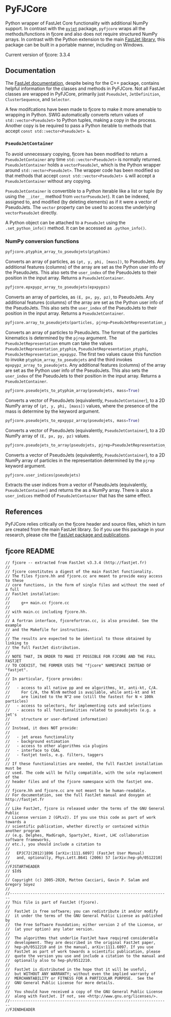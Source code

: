 # PyFJCore

Python wrapper of FastJet Core functionality with additional NumPy support. In contrast with the [`pyjet`](https://github.com/scikit-hep/pyjet) package, `pyfjcore` wraps all the methods/functions in fjcore and also does not require structured NumPy arrays. In contrast with the Python extension to the main [FastJet library](http://fastjet.fr), this package can be built in a portable manner, including on Windows.

Current version of fjcore: 3.3.4

## Documentation

The [FastJet documentation](http://fastjet.fr/repo/doxygen-3.3.4/), despite being for the C++ package, contains helpful information for the classes and methods in PyFJCore. Not all FastJet classes are wrapped in PyFJCore, primarily just `PseudoJet`, `JetDefinition`, `ClusterSequence`, and `Selector`.

A few modifcations have been made to fjcore to make it more amenable to wrapping in Python. SWIG automatically converts return values of `std::vector<PseudoJet>` to Python tuples, making a copy in the process. Another copy is be required to pass a Python iterable to methods that accept `const std::vector<PseudoJet> &`.

### `PseudoJetContainer`

To avoid unnecessary copying, fjcore has been modified to return a `PseudoJetContainer` any time `std::vector<PseudoJet>` is normally returned. `PseudoJetContainer` holds a `vectorPseudoJet`, which is the Python wrapper around `std::vector<PseudoJet>`. The wrapper code has been modified so that methods that accept `const std::vector<PseudoJet> &` will accept a `PseudoJetContainer` without any copying.

`PseudoJetContainer` is convertible to a Python iterable like a list or tuple (by using the `__iter__` method from `vectorPseudoJet`). It can be indexed, assigned to, and modified (by deleting elements) as if it were a vector of PseudoJets. The `vector` property can be used to access the underlying `vectorPseudoJet` directly.

A Python object can be attached to a `PseudoJet` using the `.set_python_info()` method. It can be accessed as `.python_info()`.

### NumPy conversion functions

```python
pyfjcore.ptyphim_array_to_pseudojets(ptyphims)
```

Converts an array of particles, as `(pt, y, phi, [mass])`, to PseudoJets. Any additional features (columns) of the array are set as the Python user info of the PseudoJets. This also sets the `user_index` of the PseudoJets to their position in the input array. Returns a `PseudoJetContainer`.

```python
pyfjcore.epxpypz_array_to_pseudojets(epxpypzs)
```

Converts an array of particles, as `(E, px, py, pz)`, to PseudoJets. Any additional features (columns) of the array are set as the Python user info of the PseudoJets. This also sets the `user_index` of the PseudoJets to their position in the input array. Returns a `PseudoJetContainer`.

```python
pyfjcore.array_to_pseudojets(particles, pjrep=PseudoJetRepresentation_ptyphim)
```

Converts an array of particles to PseudoJets. The format of the particles kinematics is determined by the `pjrep` argument. The `PseudoJetRepresentation` enum can take the values `PseudoJetRepresentation_ptyphim`, `PseudoJetRepresentation_ptyphi`, `PseudoJetRepresentation_epxpypz`. The first two values cause this function to invoke `ptyphim_array_to_pseudojets` and the third invokes `epxpypz_array_to_pseudojets`. Any additional features (columns) of the array are set as the Python user info of the PseudoJets. This also sets the `user_index` of the PseudoJets to their position in the input array. Returns a `PseudoJetContainer`.

```python
pyfjcore.pseudojets_to_ptyphim_array(pseudojets, mass=True)
```

Converts a vector of PseudoJets (equivalently, `PseudoJetContainer`), to a 2D NumPy array of `(pt, y, phi, [mass])` values, where the presence of the mass is determine by the keyword argument.

```python
pyfjcore.pseudojets_to_epxpypz_array(pseudojets, mass=True)
```

Converts a vector of PseudoJets (equivalently, `PseudoJetContainer`), to a 2D NumPy array of `(E, px, py, pz)` values.

```python
pyfjcore.pseudojets_to_array(pseudojets, pjrep=PseudoJetRepresentation_ptyphim)
```

Converts a vector of PseudoJets (equivalently, `PseudoJetContainer`), to a 2D NumPy array of particles in the representation determined by the `pjrep` keyword argument.

```python
pyfjcore.user_indices(pseudojets)
```

Extracts the user indices from a vector of PseudoJets (equivalently, `PseudoJetContainer`) and returns the as a NumPy array. There is also a `user_indices` method of `PseudoJetContainer` that has the same effect.

## References

PyFJCore relies critically on the fjcore header and source files, which in turn are created from the main FastJet library. So if you use this package in your research, please cite the [FastJet package and publications](http://fastjet.fr/about.html).

## fjcore README

```text
// fjcore -- extracted from FastJet v3.3.4 (http://fastjet.fr)
//
// fjcore constitutes a digest of the main FastJet functionality.
// The files fjcore.hh and fjcore.cc are meant to provide easy access to these 
// core functions, in the form of single files and without the need of a full 
// FastJet installation:
//
//     g++ main.cc fjcore.cc
// 
// with main.cc including fjcore.hh.
//
// A fortran interface, fjcorefortran.cc, is also provided. See the example 
// and the Makefile for instructions.
//
// The results are expected to be identical to those obtained by linking to
// the full FastJet distribution.
//
// NOTE THAT, IN ORDER TO MAKE IT POSSIBLE FOR FJCORE AND THE FULL FASTJET
// TO COEXIST, THE FORMER USES THE "fjcore" NAMESPACE INSTEAD OF "fastjet". 
//
// In particular, fjcore provides:
//
//   - access to all native pp and ee algorithms, kt, anti-kt, C/A.
//     For C/A, the NlnN method is available, while anti-kt and kt
//     are limited to the N^2 one (still the fastest for N < 100k particles)
//   - access to selectors, for implementing cuts and selections
//   - access to all functionalities related to pseudojets (e.g. a jet's
//     structure or user-defined information)
//
// Instead, it does NOT provide:
//
//   - jet areas functionality
//   - background estimation
//   - access to other algorithms via plugins
//   - interface to CGAL
//   - fastjet tools, e.g. filters, taggers
//
// If these functionalities are needed, the full FastJet installation must be
// used. The code will be fully compatible, with the sole replacement of the
// header files and of the fjcore namespace with the fastjet one.
//
// fjcore.hh and fjcore.cc are not meant to be human-readable.
// For documentation, see the full FastJet manual and doxygen at http://fastjet.fr
//
// Like FastJet, fjcore is released under the terms of the GNU General Public
// License version 2 (GPLv2). If you use this code as part of work towards a
// scientific publication, whether directly or contained within another program
// (e.g. Delphes, MadGraph, SpartyJet, Rivet, LHC collaboration software frameworks, 
// etc.), you should include a citation to
// 
//   EPJC72(2012)1896 [arXiv:1111.6097] (FastJet User Manual)
//   and, optionally, Phys.Lett.B641 (2006) 57 [arXiv:hep-ph/0512210]
//
//FJSTARTHEADER
// $Id$
//
// Copyright (c) 2005-2020, Matteo Cacciari, Gavin P. Salam and Gregory Soyez
//
//----------------------------------------------------------------------
// This file is part of FastJet (fjcore).
//
//  FastJet is free software; you can redistribute it and/or modify
//  it under the terms of the GNU General Public License as published by
//  the Free Software Foundation; either version 2 of the License, or
//  (at your option) any later version.
//
//  The algorithms that underlie FastJet have required considerable
//  development. They are described in the original FastJet paper,
//  hep-ph/0512210 and in the manual, arXiv:1111.6097. If you use
//  FastJet as part of work towards a scientific publication, please
//  quote the version you use and include a citation to the manual and
//  optionally also to hep-ph/0512210.
//
//  FastJet is distributed in the hope that it will be useful,
//  but WITHOUT ANY WARRANTY; without even the implied warranty of
//  MERCHANTABILITY or FITNESS FOR A PARTICULAR PURPOSE.  See the
//  GNU General Public License for more details.
//
//  You should have received a copy of the GNU General Public License
//  along with FastJet. If not, see <http://www.gnu.org/licenses/>.
//----------------------------------------------------------------------
//FJENDHEADER
```
